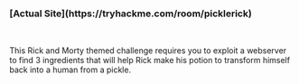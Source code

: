 <h3>[Actual Site](https://tryhackme.com/room/picklerick)</h3><br>

<p>This Rick and Morty themed challenge requires you to exploit a webserver to find 3 ingredients that will help Rick make his potion to transform himself back into a human from a pickle.<p>
